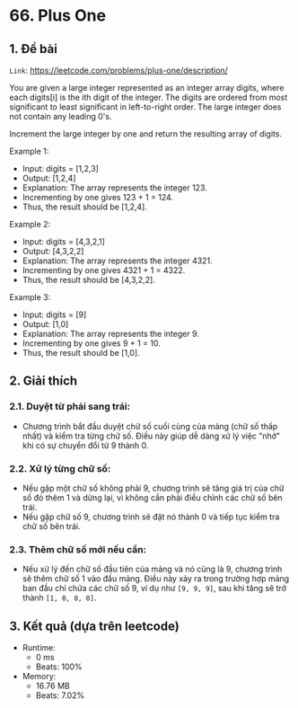 # 66. Plus One
## 1. Đề bài
`Link`: https://leetcode.com/problems/plus-one/description/

You are given a large integer represented as an integer array digits, where each digits[i] is the ith digit of the integer. The digits are ordered from most significant to least significant in left-to-right order. The large integer does not contain any leading 0's.

Increment the large integer by one and return the resulting array of digits. 

Example 1: 
- Input: digits = [1,2,3]
- Output: [1,2,4]
- Explanation: The array represents the integer 123.
- Incrementing by one gives 123 + 1 = 124.
- Thus, the result should be [1,2,4].

Example 2: 
- Input: digits = [4,3,2,1]
- Output: [4,3,2,2]
- Explanation: The array represents the integer 4321.
- Incrementing by one gives 4321 + 1 = 4322.
- Thus, the result should be [4,3,2,2].

Example 3:
- Input: digits = [9]
- Output: [1,0]
- Explanation: The array represents the integer 9.
- Incrementing by one gives 9 + 1 = 10.
- Thus, the result should be [1,0].
## 2. Giải thích
### 2.1. Duyệt từ phải sang trái:
- Chương trình bắt đầu duyệt chữ số cuối cùng của mảng (chữ số thấp nhất) và kiểm tra từng chữ số. Điều này giúp dễ dàng xử lý việc "nhớ" khi có sự chuyển đổi từ 9 thành 0.

### 2.2. Xử lý từng chữ số:
- Nếu gặp một chữ số không phải 9, chương trình sẽ tăng giá trị của chữ số đó thêm 1 và dừng lại, vì không cần phải điều chỉnh các chữ số bên trái.
- Nếu gặp chữ số 9, chương trình sẽ đặt nó thành 0 và tiếp tục kiểm tra chữ số bên trái.

### 2.3. Thêm chữ số mới nếu cần:
- Nếu xử lý đến chữ số đầu tiên của mảng và nó cũng là 9, chương trình sẽ thêm chữ số 1 vào đầu mảng. Điều này xảy ra trong trường hợp mảng ban đầu chỉ chứa các chữ số 9, ví dụ như `[9, 9, 9]`, sau khi tăng sẽ trở thành `[1, 0, 0, 0]`. 
## 3. Kết quả (dựa trên leetcode)
- Runtime:
    + 0 ms
    + Beats: 100%
- Memory:
    + 16.76 MB
    + Beats: 7.02%

